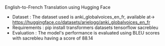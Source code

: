 English-to-French Translation using Hugging Face
- Dataset : The dataset used is anki_globalvoices_en_fr, available at-> https://huggingface.co/datasets/arielogg/anki_globalvoices_en_fr
- Requirements : pip install transformers datasets tensorflow sacrebleu
- Evaluation : The model's performance is evaluated using BLEU scores with sacrebleu having a score of 88.14
